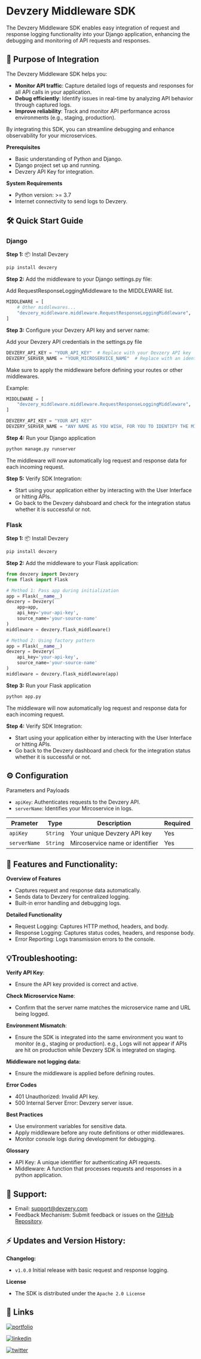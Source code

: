 # Devzery Middleware SDK  

The Devzery Middleware SDK enables easy integration of request and response logging functionality into your Django application, enhancing the debugging and monitoring of API requests and responses.

## 🎯 Purpose of Integration  

The Devzery Middleware SDK helps you:  
- **Monitor API traffic**: Capture detailed logs of requests and responses for all API calls in your application.  
- **Debug efficiently**: Identify issues in real-time by analyzing API behavior through captured logs.  
- **Improve reliability**: Track and monitor API performance across environments (e.g., staging, production).  

By integrating this SDK, you can streamline debugging and enhance observability for your microservices.

**Prerequisites**
- Basic understanding of Python and Django.
- Django project set up and running.
- Devzery API Key for integration.

**System Requirements**
- Python version: >= 3.7
- Internet connectivity to send logs to Devzery.



## 🛠️ Quick Start Guide 

### Django

**Step 1:** 📦 Install Devzery

```bash  
pip install devzery
```


**Step 2:** Add the middleware to your Django settings.py file:

Add RequestResponseLoggingMiddleware to the MIDDLEWARE list.
```python
MIDDLEWARE = [
    # Other middlewares...
    "devzery_middleware.middleware.RequestResponseLoggingMiddleware",
]
```


**Step 3:** Configure your Devzery API key and server name:

Add your Devzery API credentials in the settings.py file
```python
DEVZERY_API_KEY = "YOUR_API_KEY"  # Replace with your Devzery API key
DEVZERY_SERVER_NAME = "YOUR_MICROSERVICE_NAME"  # Replace with an identifier for your microservice
```
Make sure to apply the middleware before defining your routes or other middlewares.

Example:
```python
MIDDLEWARE = [
    "devzery_middleware.middleware.RequestResponseLoggingMiddleware",
]

DEVZERY_API_KEY = "YOUR API KEY"
DEVZERY_SERVER_NAME = "ANY NAME AS YOU WISH, FOR YOU TO IDENTIFY THE MICROSERVICE"
```


**Step 4:** Run your Django application

```bash
python manage.py runserver
```

The middleware will now automatically log request and response data for each incoming request.

**Step 5:** Verify SDK Integration:

- Start using your application either by interacting with the User Interface or hitting APIs.
- Go back to the Devzery dahsboard and check for the integration status whether it is successful or not.

### Flask

**Step 1:** 📦 Install Devzery

```bash  
pip install devzery
```
**Step 2:** Add the middleware to your Flask application:
```python
from devzery import Devzery
from flask import Flask

# Method 1: Pass app during initialization
app = Flask(__name__)
devzery = Devzery(
    app=app,
    api_key='your-api-key',
    source_name='your-source-name'
)
middleware = devzery.flask_middleware()

# Method 2: Using factory pattern
app = Flask(__name__)
devzery = Devzery(
    api_key='your-api-key',
    source_name='your-source-name'
)
middleware = devzery.flask_middleware(app)
```

**Step 3:** Run your Flask application
```bash
python app.py
```

The middleware will now automatically log request and response data for each incoming request.

**Step 4:** Verify SDK Integration:

- Start using your application either by interacting with the User Interface or hitting APIs.
- Go back to the Devzery dashboard and check for the integration status whether it is successful or not.

## ⚙️ Configuration  
Parameters and Payloads
- `apiKey`: Authenticates requests to the Devzery API. 
- `serverName`: Identifies your Mircoservice in logs. 

| **Prameter**   | **Type**   | **Description**    | **Required**   |
|------------|------------|------------|------------|
| `apiKey` | `String` | Your unique Devzery API key | Yes |
| `serverName` | `String` | Mircoservice name or identifier | Yes |


## 📝 Features and Functionality: 

**Overview of Features**
- Captures request and response data automatically.
- Sends data to Devzery for centralized logging.
- Built-in error handling and debugging logs.

**Detailed Functionality**
- Request Logging: Captures HTTP method, headers, and body.
- Response Logging: Captures status codes, headers, and response body.
- Error Reporting: Logs transmission errors to the console.

## 💡Troubleshooting:

**Verify API Key**:
- Ensure the API key provided is correct and active.  

**Check Microservice Name**:
- Confirm that the server name matches the microservice name and URL being logged. 
 
**Environment Mismatch**:
- Ensure the SDK is integrated into the same environment you want to monitor (e.g., staging or production). e.g., Logs will not appear if APIs are hit on production while Devzery SDK is integrated on staging.

**Middleware not logging data:**
- Ensure the middleware is applied before defining routes.

**Error Codes**
- 401 Unauthorized: Invalid API key.
- 500 Internal Server Error: Devzery server issue.

**Best Practices**
- Use environment variables for sensitive data.
- Apply middleware before any route definitions or other middlewares.
- Monitor console logs during development for debugging.

**Glossary**
- API Key: A unique identifier for authenticating API requests.
- Middleware: A function that processes requests and responses in a python application.

## 🙋 Support:

- Email: support@devzery.com
- Feedback Mechanism: Submit feedback or issues on the [GitHub Repository](https://github.com/devzery/devzery_middleware/issues).

## ⚡ Updates and Version History:

**Changelog:**
- `v1.0.0` Initial release with basic request and response logging.

**License**
- The SDK is distributed under the `Apache 2.0 License`

## 🔗 Links
[![portfolio](https://img.shields.io/badge/Devzery-000?style=for-the-badge&logo=ko-fi&logoColor=pink)](https://www.devzery.com)

[![linkedin](https://img.shields.io/badge/linkedin-0A66C2?style=for-the-badge&logo=linkedin&logoColor=white)](https://www.linkedin.com/company/devzery/)

[![twitter](https://img.shields.io/badge/twitter-1DA1F2?style=for-the-badge&logo=twitter&logoColor=white)](https://x.com/devzery)
